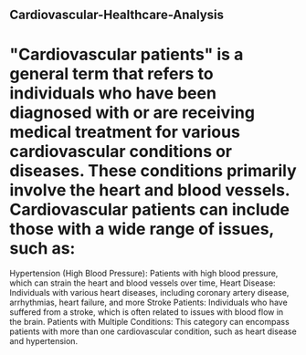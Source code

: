 ## Cardiovascular-Healthcare-Analysis
# "Cardiovascular patients" is a general term that refers to individuals who have been diagnosed with or are receiving medical treatment for various cardiovascular conditions or diseases. These conditions primarily involve the heart and blood vessels. Cardiovascular patients can include those with a wide range of issues, such as:
Hypertension (High Blood Pressure): Patients with high blood pressure, which can strain the heart and blood vessels over time,
Heart Disease: Individuals with various heart diseases, including coronary artery disease, arrhythmias, heart failure, and more
Stroke Patients: Individuals who have suffered from a stroke, which is often related to issues with blood flow in the brain.
Patients with Multiple Conditions: This category can encompass patients with more than one cardiovascular condition, such as heart disease and hypertension.
